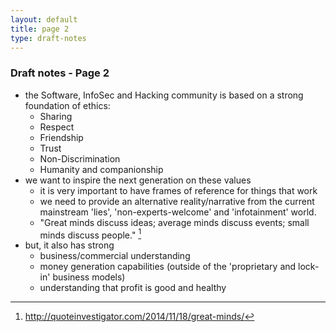 ```yaml
---
layout: default
title: page 2
type: draft-notes
---
```


### Draft notes - Page 2

* the Software, InfoSec and Hacking community is based on a strong foundation of ethics:
  * Sharing
  * Respect
  * Friendship
  * Trust
  * Non-Discrimination
  * Humanity and companionship
* we want to inspire the next generation on these values
  * it is very important to have frames of reference for things that work
  * we need to provide an alternative reality/narrative from the current mainstream 'lies', 'non-experts-welcome' and 'infotainment' world.
  * "Great minds discuss ideas; average minds discuss events; small minds discuss people." [^great-minds]
* but, it also has strong
  * business/commercial understanding
  * money generation capabilities (outside of the 'proprietary and lock-in' business models)
  * understanding that profit is good and healthy

[^great-minds]: http://quoteinvestigator.com/2014/11/18/great-minds/
